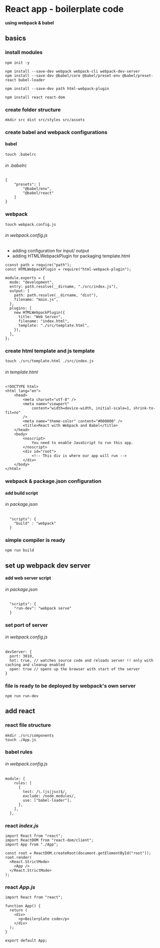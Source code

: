 <!--- made using :
 webpack :
 https://www.youtube.com/watch?v=IZGNcSuwBZs
 https://dev.to/deadwing7x/setup-a-react-app-with-webpack-and-babel-4o3k

 react:
 https://www.youtube.com/watch?v=WDpxqopXd9U
 --->

# React app - boilerplate code

**using webpack & babel**

## basics

### install modules

```
npm init -y

npm install --save-dev webpack webpack-cli webpack-dev-server
npm install --save-dev @babel/core @babel/preset-env @babel/preset-react babel-loader

npm install --save-dev path html-webpack-plugin

npm install react react-dom
```

### create folder structure

```
mkdir src dist src/styles src/assets
```
### create babel and webpack configurations

#### babel

```
touch .babelrc
```

###### in _.babelrc_

```
{
    "presets": [
        "@babel/env",
        "@babel/react"
    ]
}
```
### webpack

```
touch webpack.config.js
```
###### in _webpack.config.js_

- adding configuration for input/ output
- adding HTMLWebpackPlugin for packaging template.html

```
cconst path = require("path");
const HTMLWebpackPlugin = require("html-webpack-plugin");

module.exports = {
  mode: "development",
  entry: path.resolve(__dirname, "./src/index.js"),
  output: {
    path: path.resolve(__dirname, "dist"),
    filename: "main.js",
  },
  plugins: [
    new HTMLWebpackPlugin({
      title: "Web Server",
      filename: "index.html",
      template: "./src/template.html",
    }),
  ],
};
```

### create html template and js template 

```
touch ./src/template.html ./src/index.js
```


###### in _template.html_

```
<!DOCTYPE html>
<html lang="en">
    <head>
        <meta charset="utf-8" />
        <meta name="viewport"
            content="width=device-width, initial-scale=1, shrink-to-fit=no"
        />
        <meta name="theme-color" content="#000000" />
        <title>React with Webpack and Babel</title>
    </head>
    <body>
        <noscript>
            You need to enable JavaScript to run this app.
        </noscript>
        <div id="root">
            <!-- This div is where our app will run -->
        </div>
    </body>
</html>
```

### webpack & package.json configuration

#### add build script
###### in _package.json_
```
  "scripts": {
    "build" : "webpack"
  }
```

### simple compiler is ready
```
npm run build
```
## set up webpack dev server
#### add web server script

###### in _package.json_
```
  "scripts": {
	"run-dev": "webpack serve"
  }
```

### set port of server
###### in _webpack.config.js_

```
devServer: {
  port: 3010,
  hot: true, // watches source code and reloads server !! only with caching and cleanup enabled
  open: true // opens up the browser with start of the server
}
```

### file is ready to be deployed by webpack's own server

```
npm run run-dev
```

## add react
### react file structure
```
mkdir ./src/components
touch ./App.js
```

### babel rules
###### in _webpack.config.js_
```
module: {
    rules: [
      {
        test: /\.(js|jsx)$/,
        exclude: /node_modules/,
        use: ["babel-loader"],
      },
    ],
  },
```

### react _index.js_
```
import React from "react";
import ReactDOM from "react-dom/client";
import App from "./App";

const root = ReactDOM.createRoot(document.getElementById("root"));
root.render(
  <React.StrictMode>
    <App />
  </React.StrictMode>
);

```

### react _App.js_

```
import React from "react";

function App() {
  return (
    <div>
      <p>Boilerplate code</p>
    </div>
  );
}

export default App;


```
